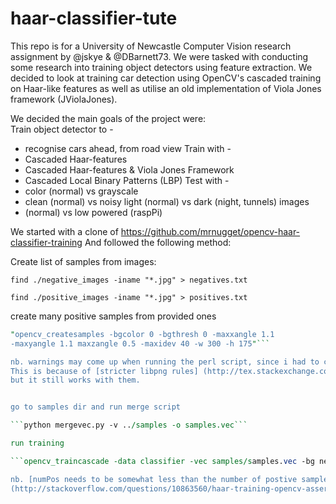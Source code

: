 # haar-classifier-tute

This repo is for a University of Newcastle Computer Vision research assignment by @jskye & @DBarnett73.
We were tasked with conducting some research into training object detectors using feature extraction.
We decided to look at training car detection using OpenCV's cascaded training on Haar-like features 
as well as utilise an old implementation of Viola Jones framework (JViolaJones).

We decided the main goals of the project were:<br>
Train object detector to -
* recognise cars ahead, from road view
Train with - <br>
* Cascaded Haar-features
* Cascaded Haar-features & Viola Jones Framework
* Cascaded Local Binary Patterns (LBP)
Test with - <br>
* color (normal) vs grayscale
* clean (normal) vs noisy
light (normal) vs dark (night, tunnels) images
* (normal) vs low powered (raspPi)


We started with a clone of https://github.com/mrnugget/opencv-haar-classifier-training
And followed the following method: 

Create list of samples from images:
 
```find ./negative_images -iname "*.jpg" > negatives.txt```

```find ./positive_images -iname "*.jpg" > positives.txt```

create many positive samples from provided ones

```perl bin/createsamples.pl positives.txt negatives.txt samples 1500
"opencv_createsamples -bgcolor 0 -bgthresh 0 -maxxangle 1.1
-maxyangle 1.1 maxzangle 0.5 -maxidev 40 -w 300 -h 175"```

nb. warnings may come up when running the perl script, since i had to change some files from png to jpg. 
This is because of [stricter libpng rules] (http://tex.stackexchange.com/questions/125612/warning-pdflatex-libpng-warning-iccp-known-incorrect-srgb-profile)
but it still works with them. 


go to samples dir and run merge script

```python mergevec.py -v ../samples -o samples.vec```

run training

```opencv_traincascade -data classifier -vec samples/samples.vec -bg negatives.txt -numStages 20 -minHitRate 0.999 -maxFalseAlarmRate 0.5 -numPos 1000 -numNeg 13 -w 300 -h 175 -mode BASIC -precalcValBufSize 512```

nb. [numPos needs to be somewhat less than the number of postive samples, based on background similarity, numStages, minHitRate]
(http://stackoverflow.com/questions/10863560/haar-training-opencv-assertion-failed)
